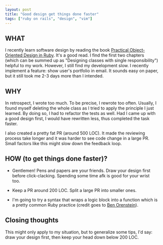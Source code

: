 ```yaml
---
layout: post
title: "Good design get things done faster"
tags: ["ruby on rails", "design", "vim"]
---
```


## WHAT

I recently learn software design by reading the book [Practical Object-Oriented Design in Ruby](https://www.poodr.com).
It's a good read. I find the first two chapters (which can be summed up as "Designing classes with single
responsibility") helpful to my work. However, I still find my development slow.
I recently implement a feature: show user's portfolio in email. It sounds easy on paper, but it still took me 2-3 days more than I intended.

## WHY

In retrospect, I wrote too much. To be precise, I rewrote too often. Usually, I found myself deleting the whole class
as I tried to apply the principle I just learned. By doing so, I had to refactor the tests as well.
Had I came up with a good design first, I would have rewritten less, thus completed the task faster.

I also created a pretty fat PR (around 500 LOC). It made the reviewing process take longer and it was harder to see code change in a large PR. Small factors like this might slow down the feedback loop.

## HOW (to get things done faster)?

- Gentlemen! Pens and papers are your friends. Draw your design first before click-clacking. Spending some time afk is good for your wrist too.

- Keep a PR around 200 LOC. Split a large PR into smaller ones.

- I'm going to try a syntax that wraps a logic block into a function which is a pretty common Ruby practice (credit goes to [Ben Orenstein](https://github.com/r00k)).

## Closing thoughts

This might only apply to my situation, but to generalize some tips, I'd say: draw your design first, then keep your head down below 200 LOC.
